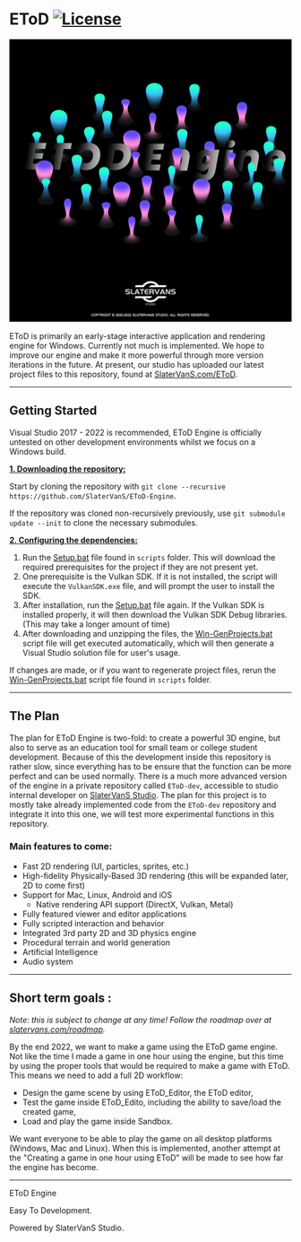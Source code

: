 # EToD [![License](https://img.shields.io/github/license/SlaterVanS/EToD.svg)](https://github.com/SlaterVanS/EToD/blob/main/LICENSE)

![EToD](/Sandbox/assets/textures/EToD_Engine.png?raw=true "EToD")

EToD is primarily an early-stage interactive application and rendering engine for Windows. Currently not much is implemented. We hope to improve our engine and make it more powerful through more version iterations in the future. At present, our studio has uploaded our latest project files to this repository, found at [SlaterVanS.com/EToD](https://github.com/SlaterVanS/EToD). 

***

## Getting Started
Visual Studio 2017 - 2022 is recommended, EToD Engine is officially untested on other development environments whilst we focus on a Windows build.

<ins>**1. Downloading the repository:**</ins>

Start by cloning the repository with `git clone --recursive https://github.com/SlaterVanS/EToD-Engine`.

If the repository was cloned non-recursively previously, use `git submodule update --init` to clone the necessary submodules.

<ins>**2. Configuring the dependencies:**</ins>

1. Run the [Setup.bat](https://github.com/SlaterVanS/EToD/blob/master/scripts/Setup.bat) file found in `scripts` folder. This will download the required prerequisites for the project if they are not present yet.
2. One prerequisite is the Vulkan SDK. If it is not installed, the script will execute the `VulkanSDK.exe` file, and will prompt the user to install the SDK.
3. After installation, run the [Setup.bat](https://github.com/SlaterVanS/EToD/blob/master/scripts/Setup.bat) file again. If the Vulkan SDK is installed properly, it will then download the Vulkan SDK Debug libraries. (This may take a longer amount of time)
4. After downloading and unzipping the files, the [Win-GenProjects.bat](https://github.com/SlaterVanS/EToD/blob/master/scripts/Win-GenProjects.bat) script file will get executed automatically, which will then generate a Visual Studio solution file for user's usage.

If changes are made, or if you want to regenerate project files, rerun the [Win-GenProjects.bat](https://github.com/SlaterVanS/EToD/blob/master/scripts/Win-GenProjects.bat) script file found in `scripts` folder.

***


## The Plan
The plan for EToD Engine is two-fold: to create a powerful 3D engine, but also to serve as an education tool for small team or college student development. Because of this the development inside this repository is rather slow, since everything has to be ensure that the function can be more perfect and can be used normally. There is a much more advanced version of the engine in a private repository called `EToD-dev`, accessible to studio internal developer on [SlaterVanS Studio](https://www.slatervans.com/etod). The plan for this project is to mostly take already implemented code from the `EToD-dev` repository and integrate it into this one, we will test more experimental functions in this repository.

### Main features to come:
- Fast 2D rendering (UI, particles, sprites, etc.)
- High-fidelity Physically-Based 3D rendering (this will be expanded later, 2D to come first)
- Support for Mac, Linux, Android and iOS
    - Native rendering API support (DirectX, Vulkan, Metal)
- Fully featured viewer and editor applications
- Fully scripted interaction and behavior
- Integrated 3rd party 2D and 3D physics engine
- Procedural terrain and world generation
- Artificial Intelligence
- Audio system

***

## Short term goals :
*Note: this is subject to change at any time! Follow the roadmap over at [slatervans.com/roadmap](http://www.slatervans.com).*

By the end 2022, we want to make a game using the EToD game engine. Not like the time I made a game in one hour using the engine, but this time by using the proper tools that would be required to make a game with EToD. This means we need to add a full 2D workflow:

- Design the game scene by using EToD_Editor, the EToD editor,
- Test the game inside EToD_Edito, including the ability to save/load the created game,
- Load and play the game inside Sandbox.

We want everyone to be able to play the game on all desktop platforms (Windows, Mac and Linux). When this is implemented, another attempt at the "Creating a game in one hour using EToD" will be made to see how far the engine has become.

***

EToD Engine

Easy To Development.

Powered by SlaterVanS Studio.
